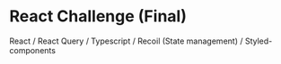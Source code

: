 # React Challenge (Final)

React / React Query / Typescript / Recoil (State management) / Styled-components
